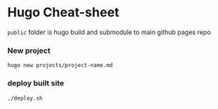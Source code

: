 # Hugo Cheat-sheet

`public` folder is hugo build and submodule to main github pages repo

### New project

`hugo new projects/project-name.md`

### deploy built site
`./deploy.sh`

